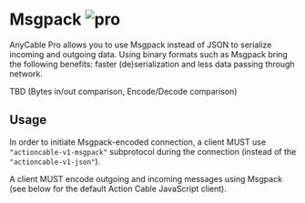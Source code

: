 # Msgpack <img class='pro-badge' src='https://docs.anycable.io/assets/pro.svg' alt='pro' />

AnyCable Pro allows you to use Msgpack instead of JSON to serialize incoming and outgoing data. Using binary formats such as Msgpack bring the following benefits: faster (de)serialization and less data passing through network.

TBD (Bytes in/out comparison, Encode/Decode comparison)

## Usage

In order to initiate Msgpack-encoded connection, a client MUST use `"actioncable-v1-msgpack"` subprotocol during the connection (instead of the `"actioncable-v1-json"`).

A client MUST encode outgoing and incoming messages using Msgpack (see below for the default Action Cable JavaScript client).
